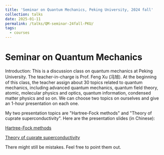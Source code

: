 ```yaml
---
title: 'Seminar on Quantum Mechanics, Peking University, 2024 fall'
collection: talks
date: 2025-01-11
permalink: /talks/QM-seminar-24fall-PKU/
tags:
  - courses
---
```


# Seminar on Quantum Mechanics

Introduction: This is a discussion class on quantum mechanics at Peking University. The teacher-in-charge is Prof. Feng Xu (冯旭). At the beginning of this class, the teacher assign about 30 topics related to quantum mechanics, including advanced quantum mechanics, quantum field theory, atomic, molecular physics and optics, quantum information, condensed matter physics and so on. We can choose two topics on ourselves and give an 1-hour presentation on each one.

My two presentation topics are "Hartree-Fock methods" and "Theory of cuprate superconductivity". Here are the presentation slides (in Chinese):

[Hartree-Fock methods](https://Sophus-PHLin.github.io/files/6_Hartree-Fock方法.pdf)

[Theory of cuprate superconductivity](https://Sophus-PHLin.github.io/files/18_铜基超导理论.pdf)

There might still be mistakes. Feel free to point them out.